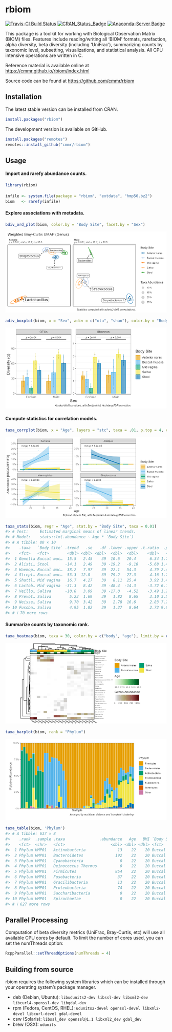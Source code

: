
<!-- Run `devtools::build_readme(); pkgdown::build_home()` after editing. -->

# rbiom

<!-- badges: start -->

[![Travis-CI Build
Status](https://travis-ci.org/cmmr/rbiom.svg?branch=master)](https://travis-ci.org/cmmr/rbiom)
[![CRAN_Status_Badge](http://www.r-pkg.org/badges/version/rbiom)](https://cran.r-project.org/package=rbiom)
[![Anaconda-Server
Badge](https://anaconda.org/conda-forge/r-rbiom/badges/version.svg)](https://anaconda.org/conda-forge/r-rbiom)
<!-- badges: end -->

This package is a toolkit for working with Biological Observation Matrix
(BIOM) files. Features include reading/writing all ‘BIOM’ formats,
rarefaction, alpha diversity, beta diversity (including ‘UniFrac’),
summarizing counts by taxonomic level, subsetting, visualizations, and
statistical analysis. All CPU intensive operations are written in C.

Reference material is available online at
<https://cmmr.github.io/rbiom/index.html>

Source code can be found at <https://github.com/cmmr/rbiom>

## Installation

The latest stable version can be installed from CRAN.

``` r
install.packages("rbiom")
```

The development version is available on GitHub.

``` r
install.packages("remotes")
remotes::install_github("cmmr/rbiom")
```

## Usage

#### Import and rarefy abundance counts.

``` r
library(rbiom)

infile <- system.file(package = "rbiom", "extdata", "hmp50.bz2")
biom   <- rarefy(infile)
```

#### Explore associations with metadata.

``` r
bdiv_ord_plot(biom, color.by = "Body Site", facet.by = "Sex")
```

![](man/figures/README-bdiv-1.png)<!-- -->

``` r
adiv_boxplot(biom, x = "Sex", adiv = c("otu", "shan"), color.by = "Body Site")
```

![](man/figures/README-bdiv-2.png)<!-- -->

#### Compute statistics for correlation models.

``` r
taxa_corrplot(biom, x = "Age", layers = "stc", taxa = .01, p.top = 4, color.by = "bod")
```

![](man/figures/README-stats-1.png)<!-- -->

``` r
taxa_stats(biom, regr = "Age", stat.by = "Body Site", taxa = 0.01)
#> # Test:     Estimated marginal means of linear trends.
#> # Model:    stats::lm(.abundance ~ Age * `Body Site`)
#> # A tibble: 80 × 10
#>    .taxa   `Body Site` .trend   .se   .df .lower .upper .t.ratio  .p.val  .adj.p
#>    <fct>   <fct>        <dbl> <dbl> <dbl>  <dbl>  <dbl>    <dbl>   <dbl>   <dbl>
#>  1 Gemella Buccal muc…  15.5   2.45    39  10.6   20.4      6.34 1.76e-7 1.41e-5
#>  2 Alisti… Stool       -14.1   2.49    39 -19.2   -9.10    -5.68 1.46e-6 5.86e-5
#>  3 Haemop… Buccal muc…  38.2   7.97    39  22.1   54.3      4.79 2.40e-5 6.40e-4
#>  4 Strept… Buccal muc… -53.3  12.8     39 -79.2  -27.3     -4.16 1.71e-4 3.43e-3
#>  5 Shuttl… Mid vagina   16.7   4.27    39   8.11  25.4      3.92 3.43e-4 5.49e-3
#>  6 Lactob… Mid vagina  -31.3   8.42    39 -48.4  -14.3     -3.72 6.19e-4 8.26e-3
#>  7 Veillo… Saliva      -10.8   3.09    39 -17.0   -4.52    -3.49 1.23e-3 1.40e-2
#>  8 Prevot… Saliva        5.23  1.69    39   1.82   8.65     3.10 3.58e-3 3.58e-2
#>  9 Neisse… Saliva        9.70  3.42    39   2.78  16.6      2.83 7.23e-3 6.43e-2
#> 10 Fusoba… Saliva        4.95  1.82    39   1.27   8.64     2.72 9.69e-3 7.75e-2
#> # ℹ 70 more rows
```

#### Summarize counts by taxonomic rank.

``` r
taxa_heatmap(biom, taxa = 30, color.by = c("body", "age"), limit.by = c(sex = "Male"))
```

![](man/figures/README-taxa-1.png)<!-- -->

``` r
taxa_barplot(biom, rank = "Phylum")
```

![](man/figures/README-taxa-2.png)<!-- -->

``` r
taxa_table(biom, 'Phylum')
#> # A tibble: 637 × 8
#>    .rank  .sample .taxa               .abundance   Age   BMI `Body Site`   Sex  
#>    <fct>  <chr>   <fct>                    <dbl> <dbl> <dbl> <fct>         <fct>
#>  1 Phylum HMP01   Actinobacteria              13    22    20 Buccal mucosa Fema…
#>  2 Phylum HMP01   Bacteroidetes              192    22    20 Buccal mucosa Fema…
#>  3 Phylum HMP01   Cyanobacteria                0    22    20 Buccal mucosa Fema…
#>  4 Phylum HMP01   Deinococcus Thermus          0    22    20 Buccal mucosa Fema…
#>  5 Phylum HMP01   Firmicutes                 854    22    20 Buccal mucosa Fema…
#>  6 Phylum HMP01   Fusobacteria                37    22    20 Buccal mucosa Fema…
#>  7 Phylum HMP01   Gracilibacteria             13    22    20 Buccal mucosa Fema…
#>  8 Phylum HMP01   Proteobacteria              74    22    20 Buccal mucosa Fema…
#>  9 Phylum HMP01   Saccharibacteria             0    22    20 Buccal mucosa Fema…
#> 10 Phylum HMP01   Spirochaetae                 0    22    20 Buccal mucosa Fema…
#> # ℹ 627 more rows
```

## Parallel Processing

Computation of beta diversity metrics (UniFrac, Bray-Curtis, etc) will
use all available CPU cores by default. To limit the number of cores
used, you can set the numThreads option:

``` r
RcppParallel::setThreadOptions(numThreads = 4)
```

## Building from source

rbiom requires the following system libraries which can be installed
through your operating system’s package manager.

- deb (Debian, Ubuntu):
  `libudunits2-dev libssl-dev libxml2-dev libcurl4-openssl-dev libgdal-dev`
- rpm (Fedora, CentOS, RHEL):
  `udunits2-devel openssl-devel libxml2-devel libcurl-devel gdal-devel`
- csw (Solaris): `libssl_dev openssl@1.1 libxml2_dev gdal_dev`
- brew (OSX): `udunits`
